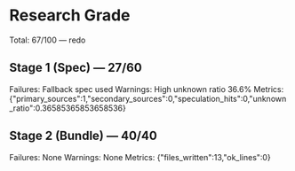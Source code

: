 # Research Grade
Total: 67/100 — redo

## Stage 1 (Spec) — 27/60
Failures: Fallback spec used
Warnings: High unknown ratio 36.6%
Metrics: {"primary_sources":1,"secondary_sources":0,"speculation_hits":0,"unknown_ratio":0.36585365853658536}

## Stage 2 (Bundle) — 40/40
Failures: None
Warnings: None
Metrics: {"files_written":13,"ok_lines":0}